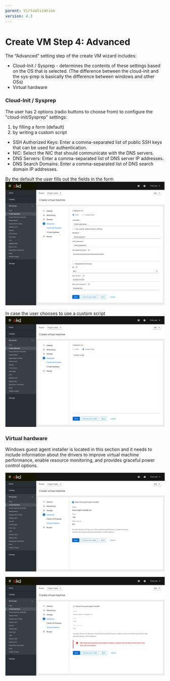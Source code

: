 ```yaml
---
parent: Virtualization
version: 4.3
---
```


# Create VM Step 4: Advanced

The “Advanced” setting step of the create VM wizard includes:

- Cloud-Init / Sysprep - determines the contents of these settings based on the OS that is selected. (The difference between the cloud-init and the sys-prep is basically the difference between windows and other OSs)
- Virtual hardware

### Cloud-Init / Sysprep

The user has 2 options (radio buttons to choose from) to configure the "cloud-init/Sysprep" settings:

1. by filling a form (default)
2. by writing a custom script

- SSH Authorized Keys: Enter a comma-separated list of public SSH keys that can be used for authentication.
- NIC: Select the NIC that should communicate with the DNS servers.
- DNS Servers: Enter a comma-separated list of DNS server IP addresses.
- DNS Search Domains: Enter a comma-separated list of DNS search domain IP addresses.

By the default the user fills out the fields in the form
![user fills form](img/ssh-keys.png)

In case the user chooses to use a custom script
![user writes custom script](img/customscript.png)

### Virtual hardware

Windows guest agent installer is located in this section and it needs to include information about the drivers to improve virtual machine performance, enable resource monitoring, and provides graceful power control options.

![Mount this guest agent installer is checked](img/guest-agent-installer-on.png)

![Mount this guest agent installer is unchecked and alert notification](img/alert-notification.png)
